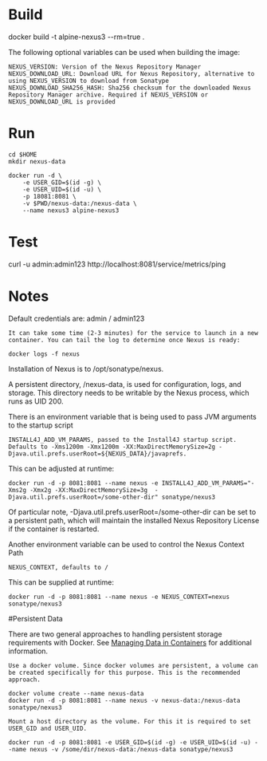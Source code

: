 # Build
docker build -t alpine-nexus3 --rm=true .

The following optional variables can be used when building the image:

    NEXUS_VERSION: Version of the Nexus Repository Manager
    NEXUS_DOWNLOAD_URL: Download URL for Nexus Repository, alternative to using NEXUS_VERSION to download from Sonatype
    NEXUS_DOWNLOAD_SHA256_HASH: Sha256 checksum for the downloaded Nexus Repository Manager archive. Required if NEXUS_VERSION or NEXUS_DOWNLOAD_URL is provided


# Run
    cd $HOME
    mkdir nexus-data

    docker run -d \
        -e USER_GID=$(id -g) \
        -e USER_UID=$(id -u) \
        -p 18081:8081 \
        -v $PWD/nexus-data:/nexus-data \
        --name nexus3 alpine-nexus3

# Test

curl -u admin:admin123 http://localhost:8081/service/metrics/ping

# Notes

Default credentials are: admin / admin123



    It can take some time (2-3 minutes) for the service to launch in a new container. You can tail the log to determine once Nexus is ready:

    docker logs -f nexus



Installation of Nexus is to /opt/sonatype/nexus.

A persistent directory, /nexus-data, is used for configuration, logs, and storage. This directory needs to be writable by the Nexus process, which runs as UID 200.

There is an environment variable that is being used to pass JVM arguments to the startup script

    INSTALL4J_ADD_VM_PARAMS, passed to the Install4J startup script. Defaults to -Xms1200m -Xmx1200m -XX:MaxDirectMemorySize=2g -Djava.util.prefs.userRoot=${NEXUS_DATA}/javaprefs.

This can be adjusted at runtime:

    docker run -d -p 8081:8081 --name nexus -e INSTALL4J_ADD_VM_PARAMS="-Xms2g -Xmx2g -XX:MaxDirectMemorySize=3g  -Djava.util.prefs.userRoot=/some-other-dir" sonatype/nexus3

Of particular note, -Djava.util.prefs.userRoot=/some-other-dir can be set to a persistent path, which will maintain the installed Nexus Repository License if the container is restarted.



Another environment variable can be used to control the Nexus Context Path

    NEXUS_CONTEXT, defaults to /

This can be supplied at runtime:

    docker run -d -p 8081:8081 --name nexus -e NEXUS_CONTEXT=nexus sonatype/nexus3


#Persistent Data

There are two general approaches to handling persistent storage requirements with Docker. See [Managing Data in Containers](https://docs.docker.com/engine/tutorials/dockervolumes/) for additional information.

    Use a docker volume. Since docker volumes are persistent, a volume can be created specifically for this purpose. This is the recommended approach.

    docker volume create --name nexus-data
    docker run -d -p 8081:8081 --name nexus -v nexus-data:/nexus-data sonatype/nexus3

    Mount a host directory as the volume. For this it is required to set USER_GID and USER_UID.

    docker run -d -p 8081:8081 -e USER_GID=$(id -g) -e USER_UID=$(id -u) --name nexus -v /some/dir/nexus-data:/nexus-data sonatype/nexus3
